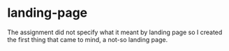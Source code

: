 # landing-page

The assignment did not specify what it meant by landing page so I created the first thing that came to mind, a not-so landing page.
